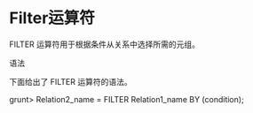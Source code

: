 # Filter运算符

FILTER 运算符用于根据条件从关系中选择所需的元组。

语法



下面给出了 FILTER 运算符的语法。

grunt&gt; Relation2\_name = FILTER Relation1\_name BY \(condition\);



